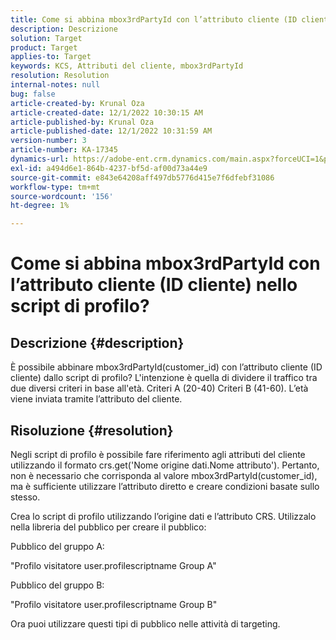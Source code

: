 ```yaml
---
title: Come si abbina mbox3rdPartyId con l’attributo cliente (ID cliente) nello script di profilo?
description: Descrizione
solution: Target
product: Target
applies-to: Target
keywords: KCS, Attributi del cliente, mbox3rdPartyId
resolution: Resolution
internal-notes: null
bug: false
article-created-by: Krunal Oza
article-created-date: 12/1/2022 10:30:15 AM
article-published-by: Krunal Oza
article-published-date: 12/1/2022 10:31:59 AM
version-number: 3
article-number: KA-17345
dynamics-url: https://adobe-ent.crm.dynamics.com/main.aspx?forceUCI=1&pagetype=entityrecord&etn=knowledgearticle&id=b716a81f-6371-ed11-9561-6045bd006a22
exl-id: a494d6e1-864b-4237-bf5d-af00d73a44e9
source-git-commit: e843e64208aff497db5776d415e7f6dfebf31086
workflow-type: tm+mt
source-wordcount: '156'
ht-degree: 1%

---
```


# Come si abbina mbox3rdPartyId con l’attributo cliente (ID cliente) nello script di profilo?

## Descrizione {#description}

È possibile abbinare mbox3rdPartyId(customer_id) con l’attributo cliente (ID cliente) dallo script di profilo? L&#39;intenzione è quella di dividere il traffico tra due diversi criteri in base all&#39;età. Criteri A (20-40) Criteri B (41-60). L’età viene inviata tramite l’attributo del cliente.

## Risoluzione {#resolution}


Negli script di profilo è possibile fare riferimento agli attributi del cliente utilizzando il formato crs.get(&#39;Nome origine dati.Nome attributo&#39;). Pertanto, non è necessario che corrisponda al valore mbox3rdPartyId(customer_id), ma è sufficiente utilizzare l’attributo diretto e creare condizioni basate sullo stesso.

Crea lo script di profilo utilizzando l’origine dati e l’attributo CRS. Utilizzalo nella libreria del pubblico per creare il pubblico:

Pubblico del gruppo A:

&quot;Profilo visitatore user.profilescriptname Group A&quot;

Pubblico del gruppo B:

&quot;Profilo visitatore user.profilescriptname Group B&quot;

Ora puoi utilizzare questi tipi di pubblico nelle attività di targeting.
